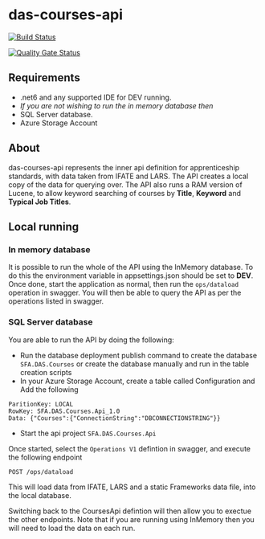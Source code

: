 # das-courses-api

[![Build Status](https://sfa-gov-uk.visualstudio.com/Digital%20Apprenticeship%20Service/_apis/build/status/das-courses-api?branchName=master)](https://sfa-gov-uk.visualstudio.com/Digital%20Apprenticeship%20Service/_build/latest?definitionId=2187&branchName=master)

[![Quality Gate Status](https://sonarcloud.io/api/project_badges/measure?project=SkillsFundingAgency_das-courses-api&metric=alert_status)](https://sonarcloud.io/dashboard?id=SkillsFundingAgency_das-courses-api)

## Requirements

- .net6 and any supported IDE for DEV running.
- *If you are not wishing to run the in memory database then*
- SQL Server database.
- Azure Storage Account

## About

das-courses-api represents the inner api definition for apprenticeship standards, with data taken from IFATE and LARS. The API creates a local copy of the data for querying over. The API also runs a RAM version of Lucene, to allow keyword searching of courses by **Title**, **Keyword** and **Typical Job Titles**.

## Local running

### In memory database
It is possible to run the whole of the API using the InMemory database. To do this the environment variable in appsettings.json should be set to **DEV**. 
Once done, start the application as normal, then run the ```ops/dataload``` operation in swagger. You will then be able to query the API
as per the operations listed in swagger.

### SQL Server database
You are able to run the API by doing the following:

* Run the database deployment publish command to create the database ```SFA.DAS.Courses``` or create the database manually and run in the table creation scripts
* In your Azure Storage Account, create a table called Configuration and Add the following
```
ParitionKey: LOCAL
RowKey: SFA.DAS.Courses.Api_1.0
Data: {"Courses":{"ConnectionString":"DBCONNECTIONSTRING"}}
```
* Start the api project ```SFA.DAS.Courses.Api```

Once started, select the `Operations V1` defintion in swagger, and execute the following endpoint

```POST /ops/dataload```

This will load data from IFATE, LARS and a static Frameworks data file, into the local database.

Switching back to the CoursesApi defintion will then allow you to exectue the other endpoints. Note that if you are running using InMemory then you will need to load the data on each run.
